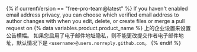 {% if currentVersion == "free-pro-team@latest" %}
If you haven't enabled email address privacy, you can choose which verified email address to author changes with when you edit, delete, or create files or merge a pull request on
{% data variables.product.product_name %} 上的企业设置来设置公告横幅。 如果您启用了电子邮件地址隐私，则不能更改提交作者电子邮件地址，默认情况下是 `<username>@users.norreply.github.com`。
{% endif %}
